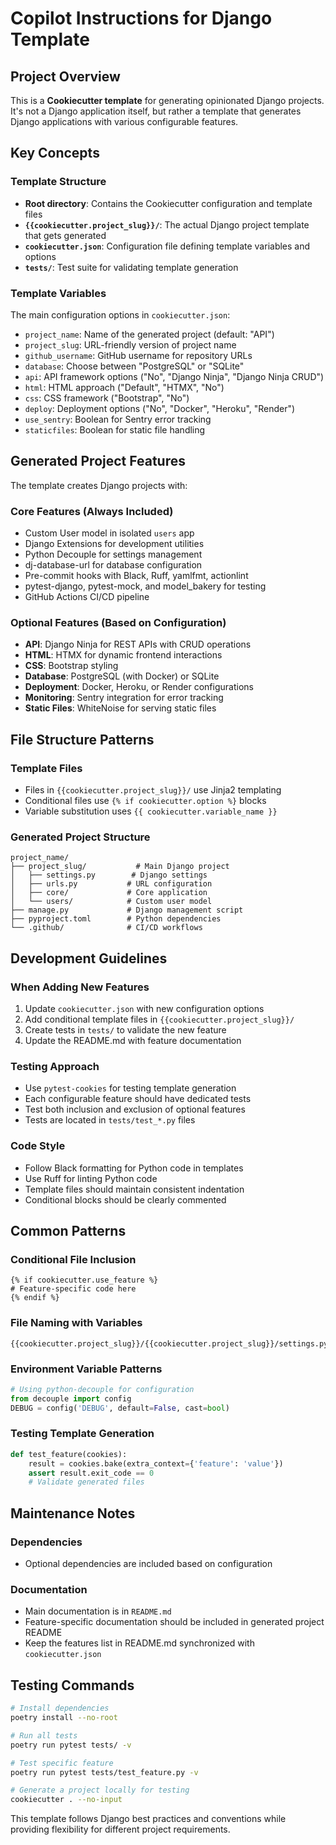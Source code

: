 # Copilot Instructions for Django Template

## Project Overview

This is a **Cookiecutter template** for generating opinionated Django projects. It's not a Django application itself, but rather a template that generates Django applications with various configurable features.

## Key Concepts

### Template Structure
- **Root directory**: Contains the Cookiecutter configuration and template files
- **`{{cookiecutter.project_slug}}/`**: The actual Django project template that gets generated
- **`cookiecutter.json`**: Configuration file defining template variables and options
- **`tests/`**: Test suite for validating template generation

### Template Variables
The main configuration options in `cookiecutter.json`:
- `project_name`: Name of the generated project (default: "API")
- `project_slug`: URL-friendly version of project name
- `github_username`: GitHub username for repository URLs
- `database`: Choose between "PostgreSQL" or "SQLite"
- `api`: API framework options ("No", "Django Ninja", "Django Ninja CRUD")
- `html`: HTML approach ("Default", "HTMX", "No")
- `css`: CSS framework ("Bootstrap", "No")
- `deploy`: Deployment options ("No", "Docker", "Heroku", "Render")
- `use_sentry`: Boolean for Sentry error tracking
- `staticfiles`: Boolean for static file handling

## Generated Project Features

The template creates Django projects with:

### Core Features (Always Included)
- Custom User model in isolated `users` app
- Django Extensions for development utilities
- Python Decouple for settings management
- dj-database-url for database configuration
- Pre-commit hooks with Black, Ruff, yamlfmt, actionlint
- pytest-django, pytest-mock, and model_bakery for testing
- GitHub Actions CI/CD pipeline

### Optional Features (Based on Configuration)
- **API**: Django Ninja for REST APIs with CRUD operations
- **HTML**: HTMX for dynamic frontend interactions
- **CSS**: Bootstrap styling
- **Database**: PostgreSQL (with Docker) or SQLite
- **Deployment**: Docker, Heroku, or Render configurations
- **Monitoring**: Sentry integration for error tracking
- **Static Files**: WhiteNoise for serving static files

## File Structure Patterns

### Template Files
- Files in `{{cookiecutter.project_slug}}/` use Jinja2 templating
- Conditional files use `{% if cookiecutter.option %}` blocks
- Variable substitution uses `{{ cookiecutter.variable_name }}`

### Generated Project Structure
```
project_name/
├── project_slug/           # Main Django project
│   ├── settings.py        # Django settings
│   ├── urls.py           # URL configuration
│   ├── core/             # Core application
│   └── users/            # Custom user model
├── manage.py             # Django management script
├── pyproject.toml        # Python dependencies
└── .github/              # CI/CD workflows
```

## Development Guidelines

### When Adding New Features
1. Update `cookiecutter.json` with new configuration options
2. Add conditional template files in `{{cookiecutter.project_slug}}/`
3. Create tests in `tests/` to validate the new feature
4. Update the README.md with feature documentation

### Testing Approach
- Use `pytest-cookies` for testing template generation
- Each configurable feature should have dedicated tests
- Test both inclusion and exclusion of optional features
- Tests are located in `tests/test_*.py` files

### Code Style
- Follow Black formatting for Python code in templates
- Use Ruff for linting Python code
- Template files should maintain consistent indentation
- Conditional blocks should be clearly commented

## Common Patterns

### Conditional File Inclusion
```jinja2
{% if cookiecutter.use_feature %}
# Feature-specific code here
{% endif %}
```

### File Naming with Variables
```
{{cookiecutter.project_slug}}/{{cookiecutter.project_slug}}/settings.py
```

### Environment Variable Patterns
```python
# Using python-decouple for configuration
from decouple import config
DEBUG = config('DEBUG', default=False, cast=bool)
```

### Testing Template Generation
```python
def test_feature(cookies):
    result = cookies.bake(extra_context={'feature': 'value'})
    assert result.exit_code == 0
    # Validate generated files
```

## Maintenance Notes

### Dependencies
- Optional dependencies are included based on configuration

### Documentation
- Main documentation is in `README.md`
- Feature-specific documentation should be included in generated project README
- Keep the features list in README.md synchronized with `cookiecutter.json`

## Testing Commands

```bash
# Install dependencies
poetry install --no-root

# Run all tests
poetry run pytest tests/ -v

# Test specific feature
poetry run pytest tests/test_feature.py -v

# Generate a project locally for testing
cookiecutter . --no-input
```

This template follows Django best practices and conventions while providing flexibility for different project requirements.
